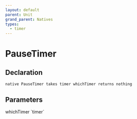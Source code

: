 ```yaml
---
layout: default
parent: Unit
grand_parent: Natives
types:
  - timer
---
```


# PauseTimer

## Declaration

```
native PauseTimer takes timer whichTimer returns nothing
```

## Parameters
<dl>
  <dt>whichTimer `timer`</dt>
  <dd></dd>
</dl>